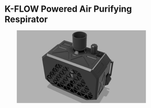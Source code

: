 # K-FLOW Powered Air Purifying Respirator

<figure><img src="../../.gitbook/assets/erwr (2).png" alt=""><figcaption></figcaption></figure>
